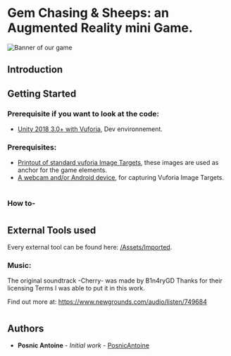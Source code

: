 # Gem Chasing & Sheeps: an Augmented Reality mini Game.

![Banner of our game]()

## Introduction


## Getting Started

### Prerequisite if you want to look at the code:

* [Unity 2018 3.0+ with Vuforia](https://unity3d.com/fr), Dev environnement.

### Prerequisites:

* [Printout of standard vuforia Image Targets](https://library.vuforia.com/content/dam/vuforia-library/docs/target_samples/unity/mars_target_images.pdf), these images are used as anchor for the game elements.
* [A webcam and/or Android device](https://youtu.be/ryoKpCgtwQo?t=12), for capturing Vuforia Image Targets.


#

### How to-


#

## External Tools used

Every external tool can be found here:  [/Assets/Imported](https://github.com/PosnicAntoine/TIA_Master2_ARProject/tree/master/Assets/Imported).

### Music:

The original soundtrack -Cherry- was made by B1n4ryGD
Thanks for their licensing Terms I was able to put it in this work.

Find out more at: https://www.newgrounds.com/audio/listen/749684

#

## Authors

* **Posnic Antoine** - *Initial work* - [PosnicAntoine](https://github.com/PosnicAntoine)
